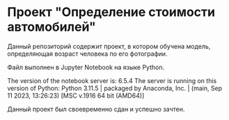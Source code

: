 # Проект "Определение стоимости автомобилей"
Данный репозиторий содержит проект, в котором обучена модель, определяющая возраст человека по его фотографии. 

Файл выполнен в Jupyter Notebook на языке Python.

The version of the notebook server is: 6.5.4
The server is running on this version of Python:
Python 3.11.5 | packaged by Anaconda, Inc. | (main, Sep 11 2023, 13:26:23) [MSC v.1916 64 bit (AMD64)]

Данный проект был своевременно сдан и успешно зачтен.
